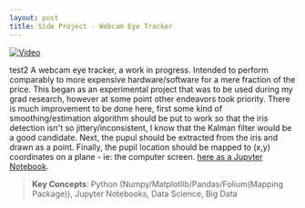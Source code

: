 ```yaml
---
layout: post
title: Side Project - Webcam Eye Tracker
---
```

[![Video](https://drive.google.com/file/d/1rSsakx7WO5QPaCVOOysAef5OVoMKBksi/view?usp=sharing)](https://drive.google.com/file/d/1f-ut3deaM1Uz_6YP6-ZlMmx69Kmlo377/view?usp=sharing "Audi R8")

test2 A webcam eye tracker, a work in progress. Intended to perform comparably to more expensive hardware/software for a mere fraction of the price. This began as an experimental project that was to be used during my grad research, however at some point other endeavors took priority. There is much improvement to be done here, first some kind of smoothing/estimation algorithm should be put to work so that the iris detection isn't so jittery/inconsistent, I know that the Kalman filter would be a good candidate. Next, the pupul should be extracted from the iris and drawn as a point. Finally, the pupil location should be mapped to (x,y) coordinates on a plane - ie: the computer screen. <a href="https://stevebottos.github.io/jupnotes/LA Parking Violations 2018" target="_blank">here as a Jupyter Notebook</a>.
> **Key Concepts**: Python (Numpy/Matplotlib/Pandas/Folium(Mapping Package)), Jupyter Notebooks, Data Science, Big Data
